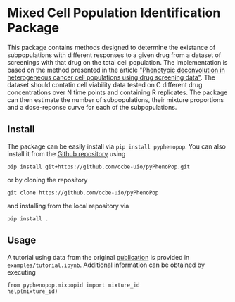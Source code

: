 Mixed Cell Population Identification Package
=======================
This package contains methods designed to determine the existance of 
subpopulations with different responses to a given drug from a dataset of 
screenings with that drug on the total cell population. The implementation is
based on the method presented in the article 
["Phenotypic deconvolution in heterogeneous cancer cell populations using drug screening data"](https://doi.org/10.1101/2022.01.17.476604).
The dataset should contatin cell viability data tested on C different drug concentrations over 
N time points and containing R replicates. The package can then estimate the 
number of subpopulations, their mixture proportions and a dose-reponse curve 
for each of the subpopulations. 

## Install
The package can be easily install via `pip install pyphenopop`. You can also install it from the [Github repository](https://github.com/ocbe-uio/pyPhenoPop) using 

`pip install git+https://github.com/ocbe-uio/pyPhenoPop.git` 

or by cloning the repository

`git clone https://github.com/ocbe-uio/pyPhenoPop` 

and installing from the local repository via

`pip install .`

## Usage

A tutorial using data from the original [publication](https://doi.org/10.1101/2022.01.17.476604) is provided in `examples/tutorial.ipynb`. Additional information can be obtained by executing

```
from pyphenopop.mixpopid import mixture_id
help(mixture_id)
